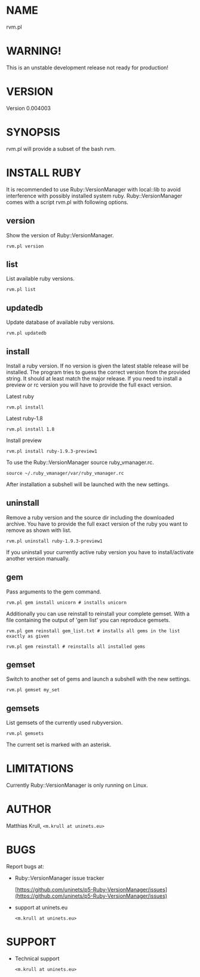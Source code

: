 # NAME

rvm.pl

# WARNING!

This is an unstable development release not ready for production!

# VERSION

Version 0.004003

# SYNOPSIS

rvm.pl will provide a subset of the bash rvm.

# INSTALL RUBY

It is recommended to use Ruby::VersionManager with local::lib to avoid interference with possibly installed system ruby.
Ruby::VersionManager comes with a script rvm.pl with following options.

## version

Show the version of Ruby::VersionManager.

	rvm.pl version

## list

List available ruby versions.

	rvm.pl list

## updatedb

Update database of available ruby versions.

	rvm.pl updatedb

## install

Install a ruby version. If no version is given the latest stable release will be installed.
The program tries to guess the correct version from the provided string. It should at least match the major release.
If you need to install a preview or rc version you will have to provide the full exact version.

Latest ruby

	rvm.pl install

Latest ruby-1.8

	rvm.pl install 1.8

Install preview

	rvm.pl install ruby-1.9.3-preview1

To use the Ruby::VersionManager source ruby\_vmanager.rc.

	source ~/.ruby_vmanager/var/ruby_vmanager.rc

After installation a subshell will be launched with the new settings.

## uninstall

Remove a ruby version and the source dir including the downloaded archive.
You have to provide the full exact version of the ruby you want to remove as shown with list.

	rvm.pl uninstall ruby-1.9.3-preview1

If you uninstall your currently active ruby version you have to install/activate another version manually.

## gem

Pass arguments to the gem command.

	rvm.pl gem install unicorn # installs unicorn

Additionally you can use reinstall to reinstall your complete gemset. With a file containing the output of 'gem list' you can reproduce gemsets.

	rvm.pl gem reinstall gem_list.txt # installs all gems in the list exactly as given

	rvm.pl gem reinstall # reinstalls all installed gems

## gemset

Switch to another set of gems and launch a subshell with the new settings.

	rvm.pl gemset my_set

## gemsets

List gemsets of the currently used rubyversion.

	rvm.pl gemsets

The current set is marked with an asterisk.

# LIMITATIONS

Currently Ruby::VersionManager is only running on Linux.

# AUTHOR

Matthias Krull, `<m.krull at uninets.eu>`

# BUGS

Report bugs at:

- Ruby::VersionManager issue tracker

    [https://github.com/uninets/p5-Ruby-VersionManager/issues](https://github.com/uninets/p5-Ruby-VersionManager/issues)

- support at uninets.eu

    `<m.krull at uninets.eu>`

# SUPPORT

- Technical support

    `<m.krull at uninets.eu>`
